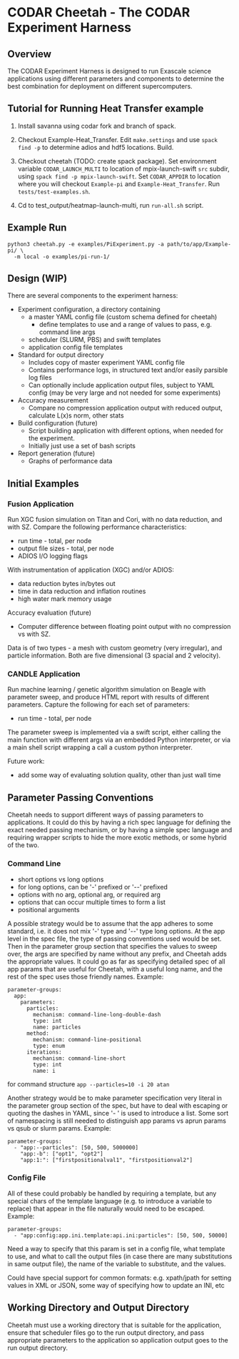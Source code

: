 # CODAR Cheetah - The CODAR Experiment Harness

## Overview

The CODAR Experiment Harness is designed to run Exascale science applications
using different parameters and components to determine the best combination
for deployment on different supercomputers.

## Tutorial for Running Heat Transfer example

1. Install savanna using codar fork and branch of spack.

2. Checkout Example-Heat\_Transfer. Edit `make.settings` and use
   `spack find -p` to determine adios and hdf5 locations. Build.

3. Checkout cheetah (TODO: create spack package). Set environment variable
   `CODAR_LAUNCH_MULTI` to location of mpix-launch-swift `src` subdir, using
   `spack find -p mpix-launch-swift`. Set `CODAR_APPDIR` to location where
   you will checkout `Example-pi` and `Example-Heat_Transfer`. Run
   `tests/test-examples.sh`.

4. Cd to test\_output/heatmap-launch-multi, run `run-all.sh` script.

## Example Run

```
python3 cheetah.py -e examples/PiExperiment.py -a path/to/app/Example-pi/ \
  -m local -o examples/pi-run-1/
```

## Design (WIP)

There are several components to the experiment harness:

- Experiment configuration, a directory containing
  - a master YAML config file (custom schema defined for cheetah)
    - define templates to use and a range of values to pass,
      e.g. command line args
  - scheduler (SLURM, PBS) and swift templates
  - application config file templates
- Standard for output directory
  - Includes copy of master experiment YAML config file 
  - Contains performance logs, in structured text and/or easily parsible log
    files
  - Can optionally include application output files, subject to YAML config
    (may be very large and not needed for some experiments)
- Accuracy measurement
  - Compare no compression application output with reduced output, calculate
    L(x)s norm, other stats
- Build configuration (future)
  - Script building application with different options, when needed for the
    experiment.
  - Initially just use a set of bash scripts
- Report generation (future)
  - Graphs of performance data

## Initial Examples

### Fusion Application

Run XGC fusion simulation on Titan and Cori, with no data reduction, and with
SZ. Compare the following performance characteristics:

- run time - total, per node
- output file sizes - total, per node
- ADIOS I/O logging flags

With instrumentation of application (XGC) and/or ADIOS:

- data reduction bytes in/bytes out
- time in data reduction and inflation routines
- high water mark memory usage

Accuracy evaluation (future)

- Computer difference between floating point output with no compression vs
  with SZ.

Data is of two types - a mesh with custom geometry (very irregular), and
particle information. Both are five dimensional (3 spacial and 2 velocity).

### CANDLE Application

Run machine learning / genetic algorithm simulation on Beagle with parameter
sweep, and produce HTML report with results of different parameters. Capture
the following for each set of parameters:

- run time - total, per node

The parameter sweep is implemented via a swift script, either calling the
main function with different args via an embedded Python interpreter, or via
a main shell script wrapping a call a custom python interpreter.

Future work:

- add some way of evaluating solution quality, other than just wall time

## Parameter Passing Conventions

Cheetah needs to support different ways of passing parameters to applications.
It could do this by having a rich spec language for defining the exact needed
passing mechanism, or by having a simple spec language and requiring wrapper
scripts to hide the more exotic methods, or some hybrid of the two.

### Command Line

- short options vs long options
- for long options, can be '-' prefixed or '--' prefixed
- options with no arg, optional arg, or required arg
- options that can occur multiple times to form a list
- positional arguments

A possible strategy would be to assume that the app adheres to some standard,
i.e. it does not mix '-' type and '--' type long options. At the app level in
the spec file, the type of passing conventions used would be set. Then in the
parameter group section that specifies the values to sweep over, the args are
specified by name without any prefix, and Cheetah adds the appropriate values.
It could go as far as specifying detailed spec of all app params that are
useful for Cheetah, with a useful long name, and the rest of the spec uses
those friendly names. Example:

```
parameter-groups:
  app:
    parameters:
      particles:
        mechanism: command-line-long-double-dash
        type: int
        name: particles
      method:
        mechanism: command-line-positional
        type: enum
      iterations:
        mechanism: command-line-short
        type: int
        name: i
```
for command structure `app --particles=10 -i 20 atan`

Another strategy would be to make parameter specification very literal in the
parameter group section of the spec, but have to deal with escaping or quoting
the dashes in YAML, since '- ' is used to introduce a list. Some sort of
namespacing is still needed to distinguish app params vs aprun params vs
qsub or slurm params. Example:
```
parameter-groups:
  - "app:--particles": [50, 500, 5000000]
    "app:-b": ["opt1", "opt2"]
    "app:1:": ["firstpositionalval1", "firstpositionval2"]
```

### Config File

All of these could probably be handled by requiring a template, but any special
chars of the template language (e.g. to introduce a variable to replace) that
appear in the file naturally would need to be escaped. Example:

```
parameter-groups:
  - "app:config:app.ini.template:api.ini:particles": [50, 500, 50000]
```
Need a way to specify that this param is set in a config file, what template
to use, and what to call the output files (in case there are many substitutions
in same output file), the name of the variable to substitute, and the values.

Could have special support for common formats: e.g. xpath/jpath for setting
values in XML or JSON, some way of specifying how to update an INI, etc

## Working Directory and Output Directory

Cheetah must use a working directory that is suitable for the application,
ensure that scheduler files go to the run output directory, and pass
appropriate parameters to the application so application output goes to the run
output directory.
